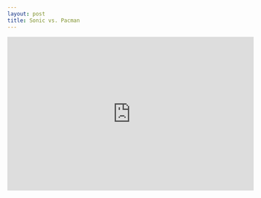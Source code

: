 ```yaml
--- 
layout: post
title: Sonic vs. Pacman
---
```

<iframe allowfullscreen src="http://www.youtube.com/embed/-zFvjxAje0E" frameborder="0" height="349" width="560"></iframe>
